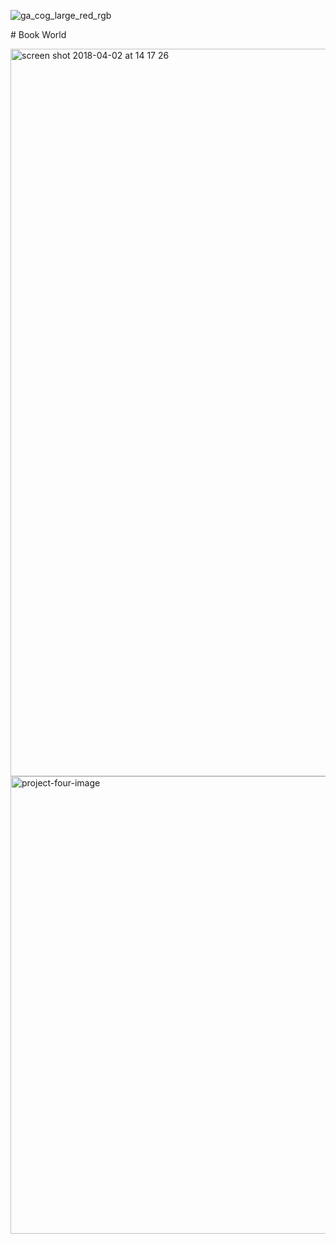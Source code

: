 ![ga_cog_large_red_rgb](https://cloud.githubusercontent.com/assets/40461/8183776/469f976e-1432-11e5-8199-6ac91363302b.png)

# Book World



<img width="1164" alt="screen shot 2018-04-02 at 14 17 26" src="https://user-images.githubusercontent.com/33283923/38197554-ac863af6-3680-11e8-8486-d048d246f9f4.png">



<img width="732" alt="project-four-image" src="https://user-images.githubusercontent.com/33283923/38197615-174aa93a-3681-11e8-9152-1e0111123e95.png">
